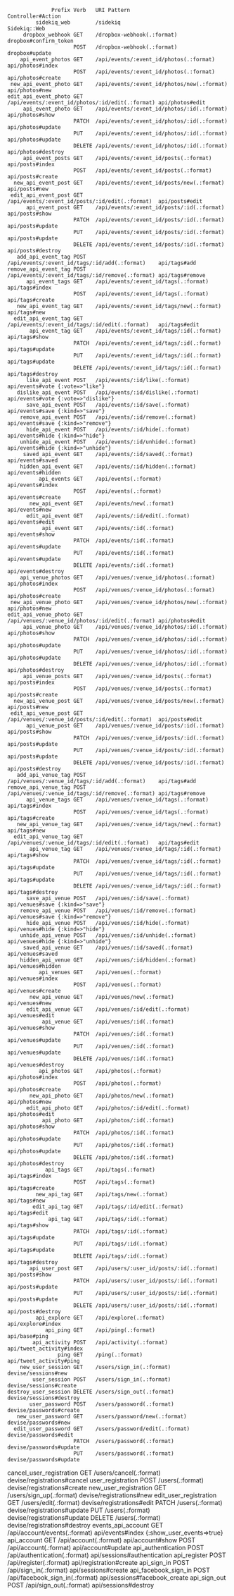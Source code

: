                   Prefix Verb   URI Pattern                                     Controller#Action
             sidekiq_web        /sidekiq                                        Sidekiq::Web
         dropbox_webhook GET    /dropbox-webhook(.:format)                      dropbox#confirm_token
                         POST   /dropbox-webhook(.:format)                      dropbox#update
        api_event_photos GET    /api/events/:event_id/photos(.:format)          api/photos#index
                         POST   /api/events/:event_id/photos(.:format)          api/photos#create
     new_api_event_photo GET    /api/events/:event_id/photos/new(.:format)      api/photos#new
    edit_api_event_photo GET    /api/events/:event_id/photos/:id/edit(.:format) api/photos#edit
         api_event_photo GET    /api/events/:event_id/photos/:id(.:format)      api/photos#show
                         PATCH  /api/events/:event_id/photos/:id(.:format)      api/photos#update
                         PUT    /api/events/:event_id/photos/:id(.:format)      api/photos#update
                         DELETE /api/events/:event_id/photos/:id(.:format)      api/photos#destroy
         api_event_posts GET    /api/events/:event_id/posts(.:format)           api/posts#index
                         POST   /api/events/:event_id/posts(.:format)           api/posts#create
      new_api_event_post GET    /api/events/:event_id/posts/new(.:format)       api/posts#new
     edit_api_event_post GET    /api/events/:event_id/posts/:id/edit(.:format)  api/posts#edit
          api_event_post GET    /api/events/:event_id/posts/:id(.:format)       api/posts#show
                         PATCH  /api/events/:event_id/posts/:id(.:format)       api/posts#update
                         PUT    /api/events/:event_id/posts/:id(.:format)       api/posts#update
                         DELETE /api/events/:event_id/posts/:id(.:format)       api/posts#destroy
       add_api_event_tag POST   /api/events/:event_id/tags/:id/add(.:format)    api/tags#add
    remove_api_event_tag POST   /api/events/:event_id/tags/:id/remove(.:format) api/tags#remove
          api_event_tags GET    /api/events/:event_id/tags(.:format)            api/tags#index
                         POST   /api/events/:event_id/tags(.:format)            api/tags#create
       new_api_event_tag GET    /api/events/:event_id/tags/new(.:format)        api/tags#new
      edit_api_event_tag GET    /api/events/:event_id/tags/:id/edit(.:format)   api/tags#edit
           api_event_tag GET    /api/events/:event_id/tags/:id(.:format)        api/tags#show
                         PATCH  /api/events/:event_id/tags/:id(.:format)        api/tags#update
                         PUT    /api/events/:event_id/tags/:id(.:format)        api/tags#update
                         DELETE /api/events/:event_id/tags/:id(.:format)        api/tags#destroy
          like_api_event POST   /api/events/:id/like(.:format)                  api/events#vote {:vote=>"like"}
       dislike_api_event POST   /api/events/:id/dislike(.:format)               api/events#vote {:vote=>"dislike"}
          save_api_event POST   /api/events/:id/save(.:format)                  api/events#save {:kind=>"save"}
        remove_api_event POST   /api/events/:id/remove(.:format)                api/events#save {:kind=>"remove"}
          hide_api_event POST   /api/events/:id/hide(.:format)                  api/events#hide {:kind=>"hide"}
        unhide_api_event POST   /api/events/:id/unhide(.:format)                api/events#hide {:kind=>"unhide"}
         saved_api_event GET    /api/events/:id/saved(.:format)                 api/events#saved
        hidden_api_event GET    /api/events/:id/hidden(.:format)                api/events#hidden
              api_events GET    /api/events(.:format)                           api/events#index
                         POST   /api/events(.:format)                           api/events#create
           new_api_event GET    /api/events/new(.:format)                       api/events#new
          edit_api_event GET    /api/events/:id/edit(.:format)                  api/events#edit
               api_event GET    /api/events/:id(.:format)                       api/events#show
                         PATCH  /api/events/:id(.:format)                       api/events#update
                         PUT    /api/events/:id(.:format)                       api/events#update
                         DELETE /api/events/:id(.:format)                       api/events#destroy
        api_venue_photos GET    /api/venues/:venue_id/photos(.:format)          api/photos#index
                         POST   /api/venues/:venue_id/photos(.:format)          api/photos#create
     new_api_venue_photo GET    /api/venues/:venue_id/photos/new(.:format)      api/photos#new
    edit_api_venue_photo GET    /api/venues/:venue_id/photos/:id/edit(.:format) api/photos#edit
         api_venue_photo GET    /api/venues/:venue_id/photos/:id(.:format)      api/photos#show
                         PATCH  /api/venues/:venue_id/photos/:id(.:format)      api/photos#update
                         PUT    /api/venues/:venue_id/photos/:id(.:format)      api/photos#update
                         DELETE /api/venues/:venue_id/photos/:id(.:format)      api/photos#destroy
         api_venue_posts GET    /api/venues/:venue_id/posts(.:format)           api/posts#index
                         POST   /api/venues/:venue_id/posts(.:format)           api/posts#create
      new_api_venue_post GET    /api/venues/:venue_id/posts/new(.:format)       api/posts#new
     edit_api_venue_post GET    /api/venues/:venue_id/posts/:id/edit(.:format)  api/posts#edit
          api_venue_post GET    /api/venues/:venue_id/posts/:id(.:format)       api/posts#show
                         PATCH  /api/venues/:venue_id/posts/:id(.:format)       api/posts#update
                         PUT    /api/venues/:venue_id/posts/:id(.:format)       api/posts#update
                         DELETE /api/venues/:venue_id/posts/:id(.:format)       api/posts#destroy
       add_api_venue_tag POST   /api/venues/:venue_id/tags/:id/add(.:format)    api/tags#add
    remove_api_venue_tag POST   /api/venues/:venue_id/tags/:id/remove(.:format) api/tags#remove
          api_venue_tags GET    /api/venues/:venue_id/tags(.:format)            api/tags#index
                         POST   /api/venues/:venue_id/tags(.:format)            api/tags#create
       new_api_venue_tag GET    /api/venues/:venue_id/tags/new(.:format)        api/tags#new
      edit_api_venue_tag GET    /api/venues/:venue_id/tags/:id/edit(.:format)   api/tags#edit
           api_venue_tag GET    /api/venues/:venue_id/tags/:id(.:format)        api/tags#show
                         PATCH  /api/venues/:venue_id/tags/:id(.:format)        api/tags#update
                         PUT    /api/venues/:venue_id/tags/:id(.:format)        api/tags#update
                         DELETE /api/venues/:venue_id/tags/:id(.:format)        api/tags#destroy
          save_api_venue POST   /api/venues/:id/save(.:format)                  api/venues#save {:kind=>"save"}
        remove_api_venue POST   /api/venues/:id/remove(.:format)                api/venues#save {:kind=>"remove"}
          hide_api_venue POST   /api/venues/:id/hide(.:format)                  api/venues#hide {:kind=>"hide"}
        unhide_api_venue POST   /api/venues/:id/unhide(.:format)                api/venues#hide {:kind=>"unhide"}
         saved_api_venue GET    /api/venues/:id/saved(.:format)                 api/venues#saved
        hidden_api_venue GET    /api/venues/:id/hidden(.:format)                api/venues#hidden
              api_venues GET    /api/venues(.:format)                           api/venues#index
                         POST   /api/venues(.:format)                           api/venues#create
           new_api_venue GET    /api/venues/new(.:format)                       api/venues#new
          edit_api_venue GET    /api/venues/:id/edit(.:format)                  api/venues#edit
               api_venue GET    /api/venues/:id(.:format)                       api/venues#show
                         PATCH  /api/venues/:id(.:format)                       api/venues#update
                         PUT    /api/venues/:id(.:format)                       api/venues#update
                         DELETE /api/venues/:id(.:format)                       api/venues#destroy
              api_photos GET    /api/photos(.:format)                           api/photos#index
                         POST   /api/photos(.:format)                           api/photos#create
           new_api_photo GET    /api/photos/new(.:format)                       api/photos#new
          edit_api_photo GET    /api/photos/:id/edit(.:format)                  api/photos#edit
               api_photo GET    /api/photos/:id(.:format)                       api/photos#show
                         PATCH  /api/photos/:id(.:format)                       api/photos#update
                         PUT    /api/photos/:id(.:format)                       api/photos#update
                         DELETE /api/photos/:id(.:format)                       api/photos#destroy
                api_tags GET    /api/tags(.:format)                             api/tags#index
                         POST   /api/tags(.:format)                             api/tags#create
             new_api_tag GET    /api/tags/new(.:format)                         api/tags#new
            edit_api_tag GET    /api/tags/:id/edit(.:format)                    api/tags#edit
                 api_tag GET    /api/tags/:id(.:format)                         api/tags#show
                         PATCH  /api/tags/:id(.:format)                         api/tags#update
                         PUT    /api/tags/:id(.:format)                         api/tags#update
                         DELETE /api/tags/:id(.:format)                         api/tags#destroy
           api_user_post GET    /api/users/:user_id/posts/:id(.:format)         api/posts#show
                         PATCH  /api/users/:user_id/posts/:id(.:format)         api/posts#update
                         PUT    /api/users/:user_id/posts/:id(.:format)         api/posts#update
                         DELETE /api/users/:user_id/posts/:id(.:format)         api/posts#destroy
             api_explore GET    /api/explore(.:format)                          api/explore#index
                api_ping GET    /api/ping(.:format)                             api/base#ping
            api_activity POST   /api/activity(.:format)                         api/tweet_activity#index
                    ping GET    /ping(.:format)                                 api/tweet_activity#ping
        new_user_session GET    /users/sign_in(.:format)                        devise/sessions#new
            user_session POST   /users/sign_in(.:format)                        devise/sessions#create
    destroy_user_session DELETE /users/sign_out(.:format)                       devise/sessions#destroy
           user_password POST   /users/password(.:format)                       devise/passwords#create
       new_user_password GET    /users/password/new(.:format)                   devise/passwords#new
      edit_user_password GET    /users/password/edit(.:format)                  devise/passwords#edit
                         PATCH  /users/password(.:format)                       devise/passwords#update
                         PUT    /users/password(.:format)                       devise/passwords#update
cancel_user_registration GET    /users/cancel(.:format)                         devise/registrations#cancel
       user_registration POST   /users(.:format)                                devise/registrations#create
   new_user_registration GET    /users/sign_up(.:format)                        devise/registrations#new
  edit_user_registration GET    /users/edit(.:format)                           devise/registrations#edit
                         PATCH  /users(.:format)                                devise/registrations#update
                         PUT    /users(.:format)                                devise/registrations#update
                         DELETE /users(.:format)                                devise/registrations#destroy
      events_api_account GET    /api/account/events(.:format)                   api/events#index {:show_user_events=>true}
             api_account GET    /api/account(.:format)                          api/account#show
                         POST   /api/account(.:format)                          api/account#update
      api_authentication POST   /api/authentication(.:format)                   api/sessions#authentication
            api_register POST   /api/register(.:format)                         api/registration#create
             api_sign_in POST   /api/sign_in(.:format)                          api/sessions#create
    api_facebook_sign_in POST   /api/facebook_sign_in(.:format)                 api/sessions#facebook_create
            api_sign_out POST   /api/sign_out(.:format)                         api/sessions#destroy
